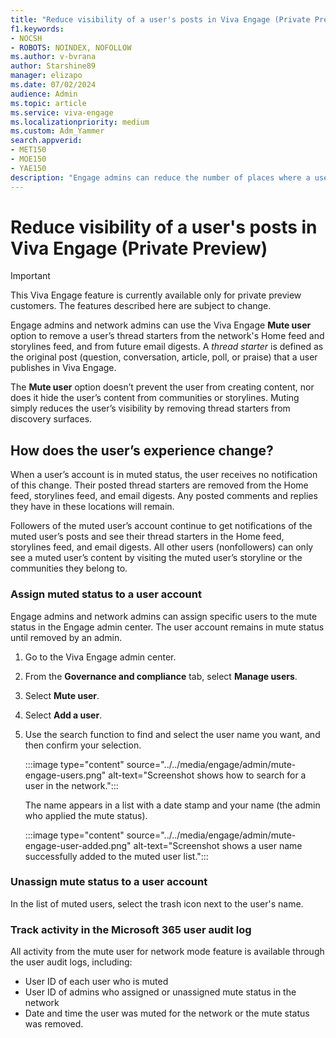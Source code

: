 ```yaml
---
title: "Reduce visibility of a user's posts in Viva Engage (Private Preview)"
f1.keywords:
- NOCSH
- ROBOTS: NOINDEX, NOFOLLOW
ms.author: v-bvrana
author: Starshine89
manager: elizapo
ms.date: 07/02/2024
audience: Admin
ms.topic: article
ms.service: viva-engage
ms.localizationpriority: medium
ms.custom: Adm_Yammer
search.appverid:
- MET150
- MOE150
- YAE150
description: "Engage admins can reduce the number of places where a user's post appears in the Viva Engage network."
---
```


# Reduce visibility of a user's posts in Viva Engage (Private Preview)

>[!IMPORTANT]
>This Viva Engage feature is currently available only for private preview customers. The features described here are subject to change.

Engage admins and network admins can use the Viva Engage **Mute user** option to remove a user’s thread starters from the network's Home feed and storylines feed, and from future email digests. A *thread starter* is defined as the original post (question, conversation, article, poll, or praise) that a user publishes in Viva Engage.

The **Mute user** option doesn’t prevent the user from creating content, nor does it hide the user’s content from communities or storylines. Muting simply reduces the user’s visibility by removing thread starters from discovery surfaces.

## How does the user’s experience change?

When a user’s account is in muted status, the user receives no notification of this change. Their posted thread starters are removed from the Home feed, storylines feed, and email digests. Any posted comments and replies they have in these locations will remain.

Followers of the muted user’s account continue to get notifications of the muted user’s posts and see their thread starters in the Home feed, storylines feed, and email digests. All other users (nonfollowers) can only see a muted user’s content by visiting the muted user’s storyline or the communities they belong to.

### Assign muted status to a user account

Engage admins and network admins can assign specific users to the mute status in the Engage admin center. The user account remains in mute status until removed by an admin.

1. Go to the Viva Engage admin center.

2. From the **Governance and compliance** tab, select **Manage users**.

3. Select **Mute user**.

4. Select **Add a user**.

5. Use the search function to find and select the user name you want, and then confirm your selection.

    :::image type="content" source="../../media/engage/admin/mute-engage-users.png" alt-text="Screenshot shows how to search for a user in the network.":::

    The name appears in a list with a date stamp and your name (the admin who applied the mute status).

    :::image type="content" source="../../media/engage/admin/mute-engage-user-added.png" alt-text="Screenshot shows a user name successfully added to the muted user list.":::

### Unassign mute status to a user account

In the list of muted users, select the trash icon next to the user's name.

### Track activity in the Microsoft 365 user audit log

All activity from the mute user for network mode feature is available through the user audit logs, including:

- User ID of each user who is muted
- User ID of admins who assigned or unassigned mute status in the network
- Date and time the user was muted for the network or the mute status was removed.
